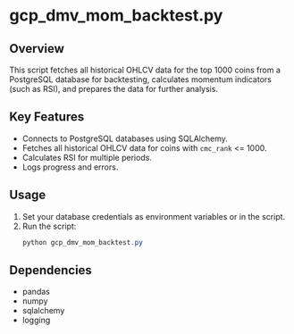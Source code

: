 # gcp_dmv_mom_backtest.py

## Overview
This script fetches all historical OHLCV data for the top 1000 coins from a PostgreSQL database for backtesting, calculates momentum indicators (such as RSI), and prepares the data for further analysis.

## Key Features
- Connects to PostgreSQL databases using SQLAlchemy.
- Fetches all historical OHLCV data for coins with `cmc_rank` <= 1000.
- Calculates RSI for multiple periods.
- Logs progress and errors.

## Usage
1. Set your database credentials as environment variables or in the script.
2. Run the script:
   ```powershell
   python gcp_dmv_mom_backtest.py
   ```

## Dependencies
- pandas
- numpy
- sqlalchemy
- logging
